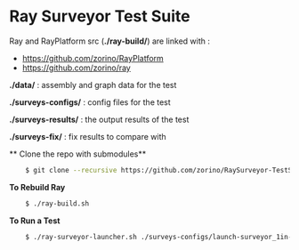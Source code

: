 # Ray Surveyor Test Suite


Ray and RayPlatform src (**./ray-build/**) are linked with :
* https://github.com/zorino/RayPlatform
* https://github.com/zorino/ray

**./data/** : assembly and graph data for the test

**./surveys-configs/** : config files for the test

**./surveys-results/** : the output results of the test

**./surveys-fix/** : fix results to compare with


** Clone the repo with submodules**
```sh
	$ git clone --recursive https://github.com/zorino/RaySurveyor-TestSuite.git
```


**To Rebuild Ray**
```sh
	$ ./ray-build.sh
```


**To Run a Test**
```sh
	$ ./ray-surveyor-launcher.sh ./surveys-configs/launch-surveyor_1in-1out-filter.conf
```

